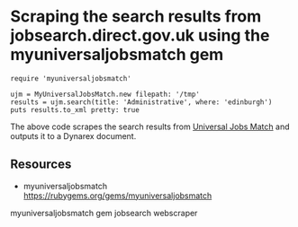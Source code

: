 # Scraping the search results from jobsearch.direct.gov.uk using the myuniversaljobsmatch gem

    require 'myuniversaljobsmatch'

    ujm = MyUniversalJobsMatch.new filepath: '/tmp'
    results = ujm.search(title: 'Administrative', where: 'edinburgh')
    puts results.to_xml pretty: true


The above code scrapes the search results from [Universal Jobs Match](https://jobsearch.direct.gov.uk/jobsearch/) and outputs it to a Dynarex document.

## Resources

* myuniversaljobsmatch https://rubygems.org/gems/myuniversaljobsmatch

myuniversaljobsmatch gem jobsearch webscraper
